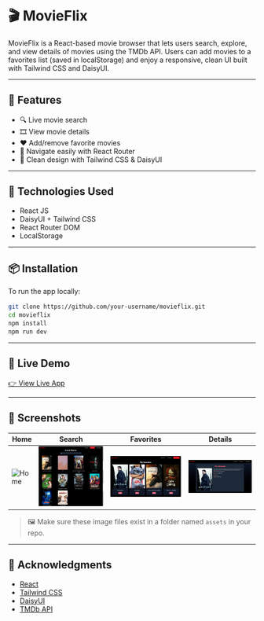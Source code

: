 # 🎬 MovieFlix

MovieFlix is a React-based movie browser that lets users search, explore, and view details of movies using the TMDb API. Users can add movies to a favorites list (saved in localStorage) and enjoy a responsive, clean UI built with Tailwind CSS and DaisyUI.

---

## 🚀 Features

- 🔍 Live movie search  
- 🎞 View movie details  
- ❤️ Add/remove favorite movies  
- 🧭 Navigate easily with React Router  
- 🎨 Clean design with Tailwind CSS & DaisyUI  

---

## 🧰 Technologies Used

- React JS  
- DaisyUI + Tailwind CSS  
- React Router DOM  
- LocalStorage  

---

## 📦 Installation

To run the app locally:

```bash
git clone https://github.com/your-username/movieflix.git
cd movieflix
npm install
npm run dev
```
---

## 🔗 Live Demo

[👉 View Live App](https://your-deployment-link.com)

---

## 📸 Screenshots

| Home | Search | Favorites | Details |
|------|--------|-----------|---------|
| ![Home](src/assets/Home_Page.png) | ![Search](src/assets/Search_Page.png) | ![Favorites](src/assets/Favorites_Page.png) | ![Details](src/assets/Movies_Details_Page.png) |

> 🖼 Make sure these image files exist in a folder named `assets` in your repo.

---

## 🙏 Acknowledgments

- [React](https://react.dev/)
- [Tailwind CSS](https://tailwindcss.com/)
- [DaisyUI](https://daisyui.com/)
- [TMDb API](https://www.themoviedb.org/)
